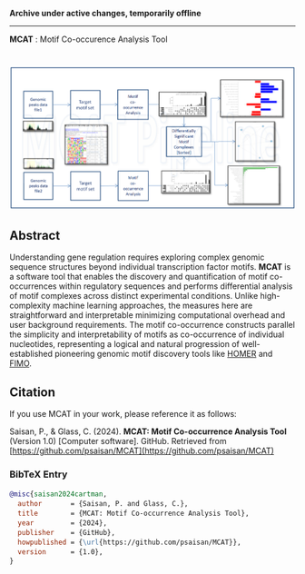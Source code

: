 **Archive under active changes, temporarily offline**

---

**MCAT** : Motif Co-occurence Analysis Tool

#

<img src="Images/pipeline2.0.PNG"  style="border: 0;"/>

## Abstract

Understanding gene regulation requires exploring complex genomic sequence structures beyond individual transcription factor motifs. **MCAT** is a software tool that enables the discovery and quantification of motif co-occurrences within regulatory sequences and performs differential analysis of motif complexes across distinct experimental conditions. Unlike high-complexity machine learning approaches, the measures here are straightforward and interpretable minimizing computational overhead and user background requirements. The motif co-occurrence constructs parallel the simplicity and interpretability of motifs as co-occurrence of individual nucleotides, representing a logical and natural progression of well-established pioneering genomic motif discovery tools like [HOMER](http://homer.ucsd.edu/homer/) and [FIMO](https://meme-suite.org/meme/tools/fimo).


## Citation   

If you use MCAT in your work, please reference it as follows:

Saisan, P., & Glass, C. (2024). **MCAT: Motif Co-occurrence Analysis Tool** (Version 1.0) [Computer software]. GitHub. Retrieved from [https://github.com/psaisan/MCAT](https://github.com/psaisan/MCAT)

### BibTeX Entry

```bibtex
@misc{saisan2024cartman,
  author       = {Saisan, P. and Glass, C.},
  title        = {MCAT: Motif Co-occurrence Analysis Tool},
  year         = {2024},
  publisher    = {GitHub},
  howpublished = {\url{https://github.com/psaisan/MCAT}},
  version      = {1.0},
}
```
